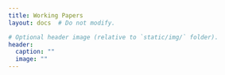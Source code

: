 ```yaml
---
title: Working Papers
layout: docs  # Do not modify.

# Optional header image (relative to `static/img/` folder).
header:
  caption: ""
  image: ""
---
```


